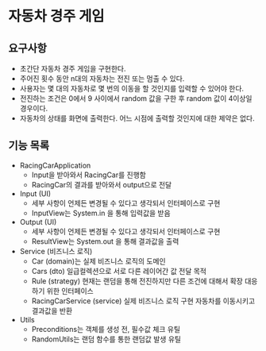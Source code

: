 # 자동차 경주 게임
## 요구사항
- 초간단 자동차 경주 게임을 구현한다.
- 주어진 횟수 동안 n대의 자동차는 전진 또는 멈출 수 있다.
- 사용자는 몇 대의 자동차로 몇 번의 이동을 할 것인지를 입력할 수 있어야 한다.
- 전진하는 조건은 0에서 9 사이에서 random 값을 구한 후 random 값이 4이상일 경우이다.
- 자동차의 상태를 화면에 출력한다. 어느 시점에 출력할 것인지에 대한 제약은 없다.


## 기능 목록
- RacingCarApplication
    - Input을 받아와서 RacingCar를 진행함
    - RacingCar의 결과를 받아와서 output으로 전달
- Input (UI)
    - 세부 사항이 언제든 변경될 수 있다고 생각되서 인터페이스로 구현
    - InputView는 System.in 을 통해 입력값을 받음
- Output (UI)
    - 세부 사항이 언제든 변경될 수 있다고 생각되서 인터페이스로 구현
    - ResultView는 System.out 을 통해 결과값을 출력
- Service (비즈니스 로직)
    - Car (domain)는 실제 비즈니스 로직의 도메인
    - Cars (dto) 일급컬렉션으로 서로 다른 레이어간 값 전달 목적
    - Rule (strategy) 현재는 랜덤을 통해 전진하지만 다른 조건에 대해서 확장 대응하기 위한 인터페이스
    - RacingCarService (service) 실제 비즈니스 로직 구현 자동차를 이동시키고 결과값을 반환
- Utils
    - Preconditions는 객체를 생성 전, 필수값 체크 유틸
    - RandomUtils는 랜덤 함수를 통한 랜덤값 발생 유틸


